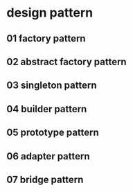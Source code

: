 # design pattern
## 01 factory pattern
## 02 abstract factory pattern
## 03 singleton pattern
## 04 builder pattern
## 05 prototype pattern
## 06 adapter pattern
## 07 bridge pattern
